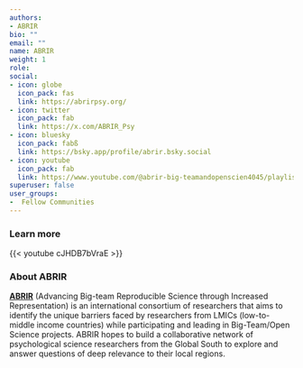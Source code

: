 ```yaml
---
authors:
- ABRIR
bio: ""
email: ""
name: ABRIR
weight: 1
role: 
social:
- icon: globe
  icon_pack: fas
  link: https://abrirpsy.org/
- icon: twitter
  icon_pack: fab
  link: https://x.com/ABRIR_Psy
- icon: bluesky
  icon_pack: fabß
  link: https://bsky.app/profile/abrir.bsky.social
- icon: youtube
  icon_pack: fab
  link: https://www.youtube.com/@abrir-big-teamandopenscien4045/playlists
superuser: false
user_groups:
-  Fellow Communities
---
```


### Learn more

{{< youtube cJHDB7bVraE >}} 

### About ABRIR

**[ABRIR](https://abrirpsy.org/)**  (Advancing Big-team Reproducible Science through Increased Representation) is an international consortium of researchers that aims to identify the unique barriers faced by researchers from LMICs (low-to-middle income countries) while participating and leading in Big-Team/Open Science projects. ABRIR hopes to build a collaborative network of psychological science researchers from the Global South to explore and answer questions of deep relevance to their local regions.
